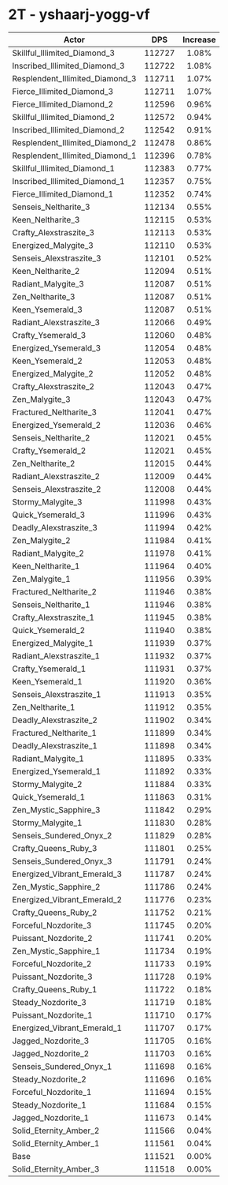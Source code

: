# 2T - yshaarj-yogg-vf
| Actor | DPS | Increase |
|---|:---:|:---:|
|Skillful_Illimited_Diamond_3|112727|1.08%|
|Inscribed_Illimited_Diamond_3|112722|1.08%|
|Resplendent_Illimited_Diamond_3|112711|1.07%|
|Fierce_Illimited_Diamond_3|112711|1.07%|
|Fierce_Illimited_Diamond_2|112596|0.96%|
|Skillful_Illimited_Diamond_2|112572|0.94%|
|Inscribed_Illimited_Diamond_2|112542|0.91%|
|Resplendent_Illimited_Diamond_2|112478|0.86%|
|Resplendent_Illimited_Diamond_1|112396|0.78%|
|Skillful_Illimited_Diamond_1|112383|0.77%|
|Inscribed_Illimited_Diamond_1|112357|0.75%|
|Fierce_Illimited_Diamond_1|112352|0.74%|
|Senseis_Neltharite_3|112134|0.55%|
|Keen_Neltharite_3|112115|0.53%|
|Crafty_Alexstraszite_3|112113|0.53%|
|Energized_Malygite_3|112110|0.53%|
|Senseis_Alexstraszite_3|112101|0.52%|
|Keen_Neltharite_2|112094|0.51%|
|Radiant_Malygite_3|112087|0.51%|
|Zen_Neltharite_3|112087|0.51%|
|Keen_Ysemerald_3|112087|0.51%|
|Radiant_Alexstraszite_3|112066|0.49%|
|Crafty_Ysemerald_3|112060|0.48%|
|Energized_Ysemerald_3|112054|0.48%|
|Keen_Ysemerald_2|112053|0.48%|
|Energized_Malygite_2|112052|0.48%|
|Crafty_Alexstraszite_2|112043|0.47%|
|Zen_Malygite_3|112043|0.47%|
|Fractured_Neltharite_3|112041|0.47%|
|Energized_Ysemerald_2|112036|0.46%|
|Senseis_Neltharite_2|112021|0.45%|
|Crafty_Ysemerald_2|112021|0.45%|
|Zen_Neltharite_2|112015|0.44%|
|Radiant_Alexstraszite_2|112009|0.44%|
|Senseis_Alexstraszite_2|112008|0.44%|
|Stormy_Malygite_3|111998|0.43%|
|Quick_Ysemerald_3|111996|0.43%|
|Deadly_Alexstraszite_3|111994|0.42%|
|Zen_Malygite_2|111984|0.41%|
|Radiant_Malygite_2|111978|0.41%|
|Keen_Neltharite_1|111964|0.40%|
|Zen_Malygite_1|111956|0.39%|
|Fractured_Neltharite_2|111946|0.38%|
|Senseis_Neltharite_1|111946|0.38%|
|Crafty_Alexstraszite_1|111945|0.38%|
|Quick_Ysemerald_2|111940|0.38%|
|Energized_Malygite_1|111939|0.37%|
|Radiant_Alexstraszite_1|111932|0.37%|
|Crafty_Ysemerald_1|111931|0.37%|
|Keen_Ysemerald_1|111920|0.36%|
|Senseis_Alexstraszite_1|111913|0.35%|
|Zen_Neltharite_1|111912|0.35%|
|Deadly_Alexstraszite_2|111902|0.34%|
|Fractured_Neltharite_1|111899|0.34%|
|Deadly_Alexstraszite_1|111898|0.34%|
|Radiant_Malygite_1|111895|0.33%|
|Energized_Ysemerald_1|111892|0.33%|
|Stormy_Malygite_2|111884|0.33%|
|Quick_Ysemerald_1|111863|0.31%|
|Zen_Mystic_Sapphire_3|111842|0.29%|
|Stormy_Malygite_1|111830|0.28%|
|Senseis_Sundered_Onyx_2|111829|0.28%|
|Crafty_Queens_Ruby_3|111801|0.25%|
|Senseis_Sundered_Onyx_3|111791|0.24%|
|Energized_Vibrant_Emerald_3|111787|0.24%|
|Zen_Mystic_Sapphire_2|111786|0.24%|
|Energized_Vibrant_Emerald_2|111776|0.23%|
|Crafty_Queens_Ruby_2|111752|0.21%|
|Forceful_Nozdorite_3|111745|0.20%|
|Puissant_Nozdorite_2|111741|0.20%|
|Zen_Mystic_Sapphire_1|111734|0.19%|
|Forceful_Nozdorite_2|111733|0.19%|
|Puissant_Nozdorite_3|111728|0.19%|
|Crafty_Queens_Ruby_1|111722|0.18%|
|Steady_Nozdorite_3|111719|0.18%|
|Puissant_Nozdorite_1|111710|0.17%|
|Energized_Vibrant_Emerald_1|111707|0.17%|
|Jagged_Nozdorite_3|111705|0.16%|
|Jagged_Nozdorite_2|111703|0.16%|
|Senseis_Sundered_Onyx_1|111698|0.16%|
|Steady_Nozdorite_2|111696|0.16%|
|Forceful_Nozdorite_1|111694|0.15%|
|Steady_Nozdorite_1|111684|0.15%|
|Jagged_Nozdorite_1|111673|0.14%|
|Solid_Eternity_Amber_2|111566|0.04%|
|Solid_Eternity_Amber_1|111561|0.04%|
|Base|111521|0.00%|
|Solid_Eternity_Amber_3|111518|0.00%|
